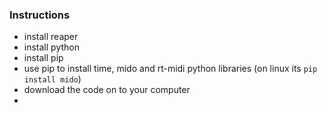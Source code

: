 ### Instructions
- install reaper
- install python
- install pip
- use pip to install time, mido and rt-midi python libraries (on linux its `pip install mido`)
- download the code on to your computer
- 
